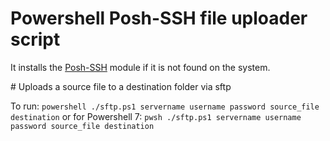 # Powershell Posh-SSH file uploader script
It installs the [Posh-SSH](https://github.com/darkoperator/Posh-SSH) module if it is not found on the system.

# Uploads a source file to a destination folder via sftp

To run:
```powershell ./sftp.ps1 servername username password source_file destination```
or for Powershell 7:
```pwsh ./sftp.ps1 servername username password source_file destination```